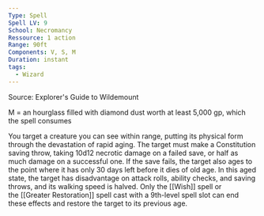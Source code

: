 ```yaml
---
Type: Spell
Spell LV: 9
School: Necromancy
Ressource: 1 action
Range: 90ft
Components: V, S, M
Duration: instant
tags:
  - Wizard
---
```

Source: Explorer's Guide to Wildemount

M = an hourglass filled with diamond dust worth at least 5,000 gp, which the spell consumes

You target a creature you can see within range, putting its physical form through the devastation of rapid aging. The target must make a Constitution saving throw, taking 10d12 necrotic damage on a failed save, or half as much damage on a successful one. If the save fails, the target also ages to the point where it has only 30 days left before it dies of old age. In this aged state, the target has disadvantage on attack rolls, ability checks, and saving throws, and its walking speed is halved. Only the [[Wish]] spell or the [[Greater Restoration]] spell cast with a 9th-level spell slot can end these effects and restore the target to its previous age.